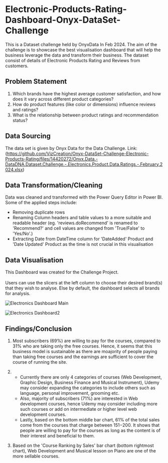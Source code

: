 # Electronic-Products-Rating-Dashboard-Onyx-DataSet-Challenge
This is a Dataset challenge held by OnyxData In Feb 2024. The aim of the challenge is to showcase the best visualisation dashboard that will help the business leverage the data and transform their business. The dataset consist of details of Electronic Products Rating and Reviews from customers.

## Problem Statement
1. Which brands have the highest average customer satisfaction, and how does it vary across different product categories?
2. How do product features (like color or dimensions) influence reviews and ratings?
3. What is the relationship between product ratings and recommendation status?

## Data Sourcing
The data set is given by Onyx Data for the Data Challenge.
Link: (https://github.com/VizCreation/Onyx-DataSet-Challenge-Electronic-Products-Rating/files/14420272/Onyx.Data.-DataDNA.Dataset.Challenge.-.Electronics.Product.Data.Ratings.-.February.2024.xlsx)


## Data Transformation/Cleaning
Data was cleaned and transformed with the Power Query Editor in Power BI. Some of the applied steps include:
* Removing duplicate rows
* Renaming Column headers and table values to a more suitable and readable header (eg. 'reviews.doRecommend' is renamed to 'Recommend?' and cell values are changed from 'True/False' to 'Yes/No'.)
* Extracting Date from DateTime column for 'DateAdded' Product and 'Date Updated' Product as the time is not crucial in this visualisation

## Data Visualisation

This Dashboard was created for the Challenge Project. <br>
<br>Users can use the slicers at the left column to choose their desired brand(s) that they wish to analyse. Else by default, the dashboard selects all brands for analysis.

![Electronics Dashboard Main](https://github.com/VizCreation/Onyx-DataSet-Challenge-Electronic-Products-Rating/assets/157504708/b6ecd747-bb65-4d96-a830-02f8dea414f7)

![Electronics Dashboard2](https://github.com/VizCreation/Onyx-DataSet-Challenge-Electronic-Products-Rating/assets/157504708/9b67517d-28d1-4b1a-85b1-d5d93f019845)


## Findings/Conclusion
1. Most subscribers (69%) are willing to pay for the courses, compared to 31% who are taking only the free courses. Hence, it seems that this business model is sustainable as there are moajority of people paying than taking free courses and the earnings are sufficient to cover the course of running the site.

2. * Currently there are only 4 categories of courses (Web Development, Graphic Design, Business Finance and Musical Instrument), Udemy may consider expanding the categories to include others such as language, personal improvement, grooming etc.
   * Also, majority of subscribers (71%)  are interested in Web development courses, hence Udemy may consider including more such courses or add on intermediate or higher level web development courses. 
   * Lastly, based on the bottom middle bar chart, 61% of the total sales come from the courses that charge between $151-$200. It shows that people are willing to pay for the courses as long as the content is of their interest and beneficial to them. <br>

3. Based on the 'Course Ranking by Sales' bar chart (bottom rightmost chart), Web Development and Musical lesson on Piano are one of the more sellable courses.
